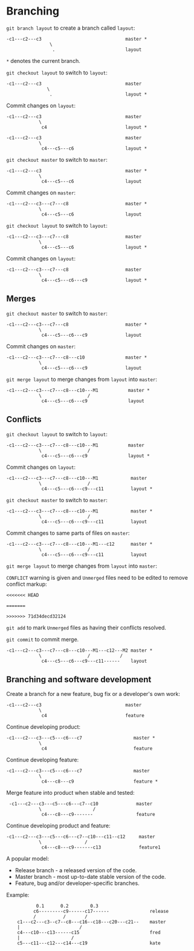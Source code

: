 Branching
=========

`git branch layout` to create a branch called `layout`:

    -c1---c2---c3                               master *
                    \
                     .                          layout

`*` denotes the current branch.

`git checkout layout` to switch to `layout`:

    -c1---c2---c3                               master
                   \
                    .                           layout *

Commit changes on `layout`:

    -c1---c2---c3                               master
                \
                 c4                             layout *

    -c1---c2---c3                               master
                \
                 c4---c5---c6                   layout *

`git checkout master` to switch to `master`:

    -c1---c2---c3                               master *
                \
                 c4---c5---c6                   layout

Commit changes on `master`:

    -c1---c2---c3---c7---c8                     master *
                \
                 c4---c5---c6                   layout

`git checkout layout` to switch to `layout`:

    -c1---c2---c3---c7---c8                     master
                \
                 c4---c5---c6                   layout *

Commit changes on `layout`:

    -c1---c2---c3---c7---c8                     master
                \
                 c4---c5---c6---c9              layout *

Merges
------

`git checkout master` to switch to `master`:

    -c1---c2---c3---c7---c8                     master *
                \
                 c4---c5---c6---c9              layout

Commit changes on `master`:

    -c1---c2---c3---c7---c8---c10               master *
                \
                 c4---c5---c6---c9              layout

 `git merge layout` to merge changes from `layout` into `master`:

    -c1---c2---c3---c7---c8---c10---M1           master *
                \                 /
                 c4---c5---c6---c9               layout

Conflicts
---------

`git checkout layout` to switch to `layout`:

    -c1---c2---c3---c7---c8---c10---M1           master
                \                 /
                 c4---c5---c6---c9               layout *

Commit changes on `layout`:

    -c1---c2---c3---c7---c8---c10---M1            master
                \                 /
                 c4---c5---c6---c9---c11          layout *

`git checkout master` to switch to `master`:

    -c1---c2---c3---c7---c8---c10---M1            master *
                \                 /
                 c4---c5---c6---c9---c11          layout

Commit changes to same parts of files on `master`:

    -c1---c2---c3---c7---c8---c10---M1---c12      master *
                \                 /
                 c4---c5---c6---c9---c11          layout

 `git merge layout` to merge changes from `layout` into `master`:

`CONFLICT` warning is given and `Unmerged` files need to be edited to remove conflict markup:

    <<<<<<< HEAD

    =======

    >>>>>>> 71d34decd32124

`git add` to mark `Unmerged` files as having their conflicts resolved.

`git commit` to commit merge.

    -c1---c2---c3---c7---c8---c10---M1---c12---M2 master *
                \                 /           /
                 c4---c5---c6---c9---c11------    layout

Branching and software development
----------------------------------

Create a branch for a new feature, bug fix or a developer's own work:

    -c1---c2---c3                               master
                \
                 c4                             feature

Continue developing product:

    -c1---c2---c3---c5---c6---c7                   master *
                \
                 c4                                feature

Continue developing feature:

    -c1---c2---c3---c5---c6---c7                   master
                \
                 c4---c8---c9                      feature *

Merge feature into product when stable and tested:

     -c1---c2---c3---c5---c6---c7--c10              master
                \                   /
                 c4---c8---c9-------                feature

Continue developing product and feature:

    -c1---c2---c3---c5---c6---c7--c10---c11--c12     master
                \                /
                 c4---c8---c9-------c13              feature1

A popular model:

* Release branch - a released version of the code.
* Master branch - most up-to-date stable version of the code.
* Feature, bug and/or developer-specific branches.

Example:

               0.1      0.2        0.3
              c6---------c9------c17------               release
              /          /       /
        c1---c2---c3--c7--c8---c16--c18---c20---c21--    master
        |                      /
        c4---c10---c13------c15                          fred
        |                   /
        c5---c11---c12---c14---c19                       kate
